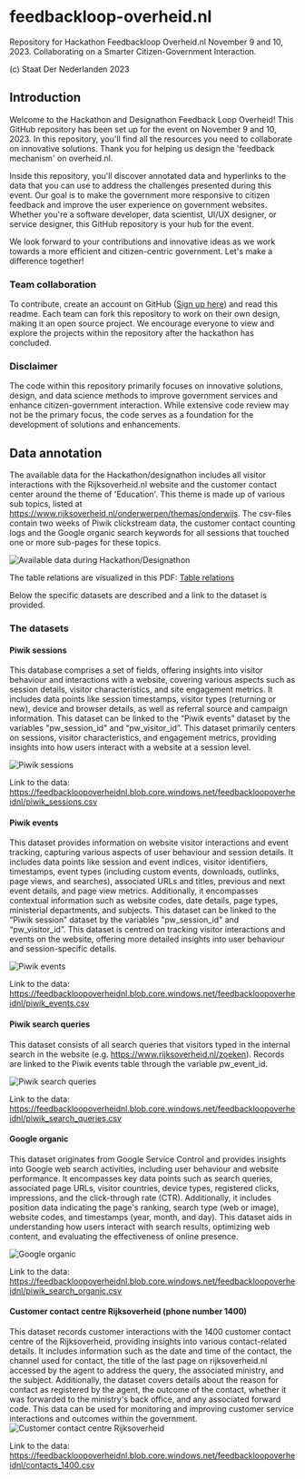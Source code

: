 # feedbackloop-overheid.nl

Repository for Hackathon Feedbackloop Overheid.nl November 9 and 10, 2023.
Collaborating on a Smarter Citizen-Government Interaction.

(c) Staat Der Nederlanden 2023

## Introduction
Welcome to the Hackathon and Designathon Feedback Loop Overheid! This GitHub repository has been set up for the event on November 9 and 10, 2023. In this repository, you'll find all the resources you need to collaborate on innovative solutions. Thank you for helping us design the 'feedback mechanism' on overheid.nl.

Inside this repository, you'll discover annotated data and hyperlinks to the data that you can use to address the challenges presented during this event. Our goal is to make the government more responsive to citizen feedback and improve the user experience on government websites. Whether you're a software developer, data scientist, UI/UX designer, or service designer, this GitHub repository is your hub for the event.

We look forward to your contributions and innovative ideas as we work towards a more efficient and citizen-centric government. Let's make a difference together!

### Team collaboration
To contribute, create an account on GitHub ([Sign up here](https://github.com/)) and read this readme. Each team can fork this repository to work on their own design, making it an open source project. We encourage everyone to view and explore the projects within the repository after the hackathon has concluded.

### Disclaimer
The code within this repository primarily focuses on innovative solutions, design, and data science methods to improve government services and enhance citizen-government interaction. While extensive code review may not be the primary focus, the code serves as a foundation for the development of solutions and enhancements.

## Data annotation
The available data for the Hackathon/designathon includes all visitor interactions with the Rijksoverheid.nl website and the customer contact center around the theme of 'Education'. This theme is made up of various sub topics, listed at https://www.rijksoverheid.nl/onderwerpen/themas/onderwijs. The csv-files contain two weeks of Piwik clickstream data, the customer contact counting logs and the Google organic search keywords for all sessions that touched one or more sub-pages for these topics.

![Available data during Hackathon/Designathon](Images%20and%20files/Available%20data%20-%20Hackathon%20and%20Designathon%20Feedback%20Loop%20Overheid.png)

The table relations are visualized in this PDF: [Table relations](https://feedbackloopoverheidnl.blob.core.windows.net/feedbackloopoverheidnl/tables.pdf)

Below the specific datasets are described and a link to the dataset is provided.

### The datasets
#### Piwik sessions
This database comprises a set of fields, offering insights into visitor behaviour and interactions with a website, covering various aspects such as session details, visitor characteristics, and site engagement metrics. It includes data points like session timestamps, visitor types (returning or new), device and browser details, as well as referral source and campaign information. This dataset can be linked to the “Piwik events” dataset by the variables "pw_session_id" and “pw_visitor_id”.
This dataset primarily centers on sessions, visitor characteristics, and engagement metrics, providing insights into how users interact with a website at a session level.

![Piwik sessions](Images%20and%20files/Piwik%20sessions%20-%20Hackathon%20and%20Designathon%20Feedback%20Loop%20Overheid.png)

Link to the data: https://feedbackloopoverheidnl.blob.core.windows.net/feedbackloopoverheidnl/piwik_sessions.csv

#### Piwik events
This dataset provides information on website visitor interactions and event tracking, capturing various aspects of user behaviour and session details. It includes data points like session and event indices, visitor identifiers, timestamps, event types (including custom events, downloads, outlinks, page views, and searches), associated URLs and titles, previous and next event details, and page view metrics. Additionally, it encompasses contextual information such as website codes, date details, page types, ministerial departments, and subjects. This dataset can be linked to the “Piwik session” dataset by the variables "pw_session_id" and “pw_visitor_id”.
This dataset is centred on tracking visitor interactions and events on the website, offering more detailed insights into user behaviour and session-specific details.

![Piwik events](Images%20and%20files/Piwik%20events%20-%20Hackathon%20and%20Designathon%20Feedback%20Loop%20Overheid.png)

Link to the data: https://feedbackloopoverheidnl.blob.core.windows.net/feedbackloopoverheidnl/piwik_events.csv

#### Piwik search queries
This dataset consists of all search queries that visitors typed in the internal search in the website (e.g. https://www.rijksoverheid.nl/zoeken). Records are linked to the Piwik events table through the variable pw_event_id.

![Piwik search queries](Images%20and%20files/Piwik%20search%20queries%20-%20Hackathon%20and%20Designathon%20Feedback%20Loop%20Overheid.png)

Link to the data: https://feedbackloopoverheidnl.blob.core.windows.net/feedbackloopoverheidnl/piwik_search_queries.csv

#### Google organic
This dataset originates from Google Service Control and provides insights into Google web search activities, including user behaviour and website performance. It encompasses key data points such as search queries, associated page URLs, visitor countries, device types, registered clicks, impressions, and the click-through rate (CTR). Additionally, it includes position data indicating the page's ranking, search type (web or image), website codes, and timestamps (year, month, and day). 
This dataset aids in understanding how users interact with search results, optimizing web content, and evaluating the effectiveness of online presence.

![Google organic](Images%20and%20files/Google%20Organic%20-%20Hackathon%20and%20Designathon%20Feedback%20Loop%20Overheid.png)

Link to the data: https://feedbackloopoverheidnl.blob.core.windows.net/feedbackloopoverheidnl/piwik_search_organic.csv

#### Customer contact centre Rijksoverheid (phone number 1400)
This dataset records customer interactions with the 1400 customer contact centre of the Rijksoverheid, providing insights into various contact-related details. It includes information such as the date and time of the contact, the channel used for contact, the title of the last page on rijksoverheid.nl accessed by the agent to address the query, the associated ministry, and the subject. Additionally, the dataset covers details about the reason for contact as registered by the agent, the outcome of the contact, whether it was forwarded to the ministry's back office, and any associated forward code. 
This data can be used for monitoring and improving customer service interactions and outcomes within the government.
![Customer contact centre Rijksoverheid](Images%20and%20files/Contact%20centre%20Rijksoverheid%20(phone%20number%201400)%20-%20Hackathon%20and%20Designathon%20Feedback%20Loop%20Overheid.png)

Link to the data: https://feedbackloopoverheidnl.blob.core.windows.net/feedbackloopoverheidnl/contacts_1400.csv

